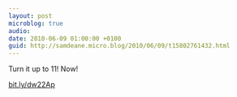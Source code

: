 ```yaml
---
layout: post
microblog: true
audio: 
date: 2010-06-09 01:00:00 +0100
guid: http://samdeane.micro.blog/2010/06/09/t15802761432.html
---
```

Turn it up to 11! Now! 

[bit.ly/dw22Ap](http://bit.ly/dw22Ap)
